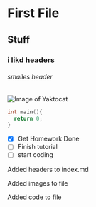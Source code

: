 # First File
## Stuff
### i likd headers


###### smalles header

![Image of Yaktocat](https://octodex.github.com/images/yaktocat.png)

```c++
int main(){
  return 0;
}
```

- [x] Get Homework Done
- [ ] Finish tutorial
- [ ] start coding

Added headers to index.md

Added images to file

Added code to file
